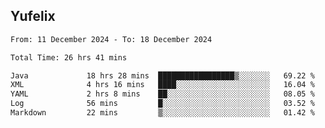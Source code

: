 ## Yufelix

<!--START_SECTION:waka-->

```txt
From: 11 December 2024 - To: 18 December 2024

Total Time: 26 hrs 41 mins

Java             18 hrs 28 mins  █████████████████▒░░░░░░░   69.22 %
XML              4 hrs 16 mins   ████░░░░░░░░░░░░░░░░░░░░░   16.04 %
YAML             2 hrs 8 mins    ██░░░░░░░░░░░░░░░░░░░░░░░   08.05 %
Log              56 mins         █░░░░░░░░░░░░░░░░░░░░░░░░   03.52 %
Markdown         22 mins         ▒░░░░░░░░░░░░░░░░░░░░░░░░   01.42 %
```

<!--END_SECTION:waka-->

